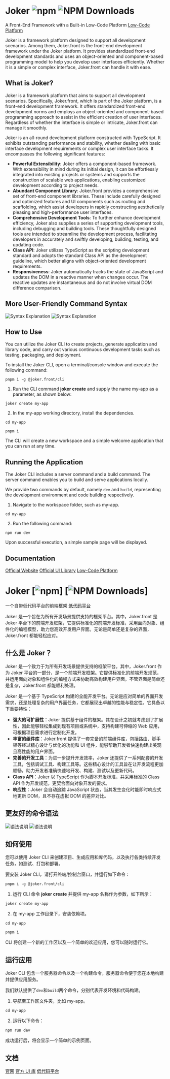 # Joker ![npm](https://img.shields.io/npm/v/%40joker.front%2Fcore) ![NPM Downloads](https://img.shields.io/npm/dw/%40joker.front%2Fcore)

A Front-End Framework with a Built-in Low-Code Platform
[Low-Code Platform](https://lowcode.jokers.pub)

Joker is a framework platform designed to support all development scenarios. Among them, Joker.front is the front-end development framework under the Joker platform. It provides standardized front-end development standards and uses an object-oriented and component-based programming model to help you develop user interfaces efficiently. Whether it is a simple or complex interface, Joker.front can handle it with ease.

## What is Joker?

Joker is a framework platform that aims to support all development scenarios. Specifically, Joker.front, which is part of the Joker platform, is a front-end development framework. It offers standardized front-end development norms and employs an object-oriented and component-based programming approach to assist in the efficient creation of user interfaces. Regardless of whether the interface is simple or intricate, Joker.front can manage it smoothly.

Joker is an all-round development platform constructed with TypeScript. It exhibits outstanding performance and stability, whether dealing with basic interface development requirements or complex user interface tasks. It encompasses the following significant features:

-   **Powerful Extensibility**: Joker offers a component-based framework. With extensibility in mind during its initial design, it can be effortlessly integrated into existing projects or systems and supports the construction of scalable web applications, enabling customized development according to project needs.
-   **Abundant Component Library**: Joker.front provides a comprehensive set of front-end component libraries. These include carefully designed and optimized features and UI components such as routing and scaffolding, which assist developers in rapidly constructing aesthetically pleasing and high-performance user interfaces.
-   **Comprehensive Development Tools**: To further enhance development efficiency, Joker also supplies a series of supporting development tools, including debugging and building tools. These thoughtfully designed tools are intended to streamline the development process, facilitating developers in accurately and swiftly developing, building, testing, and updating code.
-   **Class API**: Joker utilizes TypeScript as the scripting development standard and adopts the standard Class API as the development guideline, which better aligns with object-oriented development requirements.
-   **Responsiveness**: Joker automatically tracks the state of JavaScript and updates the DOM in a reactive manner when changes occur. The reactive updates are instantaneous and do not involve virtual DOM difference comparison.

## More User-Friendly Command Syntax

![Syntax Explanation](readme/img1.png)
![Syntax Explanation](readme/img2.png)

## How to Use

You can utilize the Joker CLI to create projects, generate application and library code, and carry out various continuous development tasks such as testing, packaging, and deployment.

To install the Joker CLI, open a terminal/console window and execute the following command:

```
pnpm i -g @joker.front/cli
```

1. Run the CLI command **joker create** and supply the name my-app as a parameter, as shown below:

```
joker create my-app
```

2. In the my-app working directory, install the dependencies.

```
cd my-app

pnpm i
```

The CLI will create a new workspace and a simple welcome application that you can run at any time.

## Running the Application

The Joker CLI includes a server command and a build command. The server command enables you to build and serve applications locally.

We provide two commands by default, namely `dev` and `build`, representing the development environment and code building respectively.

1. Navigate to the workspace folder, such as my-app.

```
cd my-app
```

2. Run the following command:

```
npm run dev
```

Upon successful execution, a simple sample page will be displayed.

## Documentation

[Official Website](http://front.jokers.pub)
[Official UI Library](http://ui.jokers.pub)
[Low-Code Platform](http://jokers.pub)

# Joker [![npm](https://img.shields.io/npm/v/%40joker.front%2Fcore)] [![NPM Downloads](https://img.shields.io/npm/dw/%40joker.front%2Fcore)]

一个自带低代码平台的前端框架
[低代码平台](https://lowcode.jokers.pub)

Joker 是一个旨在为所有开发场景提供支持的框架平台。其中，Joker.front 是 Joker 平台下的前端开发框架，它提供标准化的前端开发标准，采用面向对象、组件化的编程模型，助力您高效开发用户界面。无论是简单还是复杂的界面，Joker.front 都能轻松应对。

## 什么是 Joker？

Joker 是一个致力于为所有开发场景提供支持的框架平台。其中，Joker.front 作为 Joker 平台的一部分，是一个前端开发框架。它提供标准化的前端开发规范，并运用面向对象和组件化的编程方式来协助高效构建用户界面。不管界面是简单还是复杂，Joker.front 都能顺利处理。

Joker 是一个基于 TypeScript 构建的全能开发平台。无论是应对简单的界面开发需求，还是处理复杂的用户界面任务，它都展现出卓越的性能与稳定性。它具备以下重要特性：

-   **强大的可扩展性**：Joker 提供基于组件的框架。其在设计之初就考虑到了扩展性，因此能够轻松集成到现有项目或系统中，支持构建可伸缩的 Web 应用，可根据项目需求进行定制化开发。
-   **丰富的组件库**：Joker.front 提供了一套完备的前端组件库，包括路由、脚手架等经过精心设计与优化的功能和 UI 组件，能够帮助开发者快速构建出美观且高性能的用户界面。
-   **完善的开发工具**：为进一步提升开发效率，Joker 还提供了一系列配套的开发工具，包括调试工具、构建工具等。这些精心设计的工具旨在让开发流程更加顺畅，助力开发者准确快速地开发、构建、测试以及更新代码。
-   **Class API**：Joker 以 TypeScript 作为脚本开发标准，并采用标准的 Class API 作为开发规范，更契合面向对象开发的要求。
-   **响应性**：Joker 会自动追踪 JavaScript 状态，当其发生变化时能即时响应式地更新 DOM，且不存在虚拟 DOM 的差异对比。

## 更友好的命令语法

![语法说明](readme/img1.png)
![语法说明](readme/img2.png)

## 如何使用

您可以使用 Joker CLI 来创建项目、生成应用和库代码，以及执行各类持续开发任务，如测试、打包和部署。

要安装 Joker CLI，请打开终端/控制台窗口，并运行如下命令：

```
pnpm i -g @joker.front/cli
```

1. 运行 CLI 命令 **joker create** 并提供 my-app 名称作为参数，如下所示：

```
joker create my-app
```

2. 在 my-app 工作目录下，安装依赖项。

```
cd my-app

pnpm i
```

CLI 将创建一个新的工作区以及一个简单的欢迎应用，您可以随时运行它。

## 运行应用

Joker CLI 包含一个服务器命令以及一个构建命令，服务器命令便于您在本地构建并提供应用服务。

我们默认提供了`dev`和`build`两个命令，分别代表开发环境和代码构建。

1. 导航至工作区文件夹，比如 my-app。

```
cd my-app
```

2. 运行以下命令：

```
npm run dev
```

成功运行后，将会显示一个简单的示例页面。

## 文档

[官网](http://front.jokers.pub)
[官方 UI 库](http://ui.jokers.pub)
[低代码平台](http://jokers.pub)
